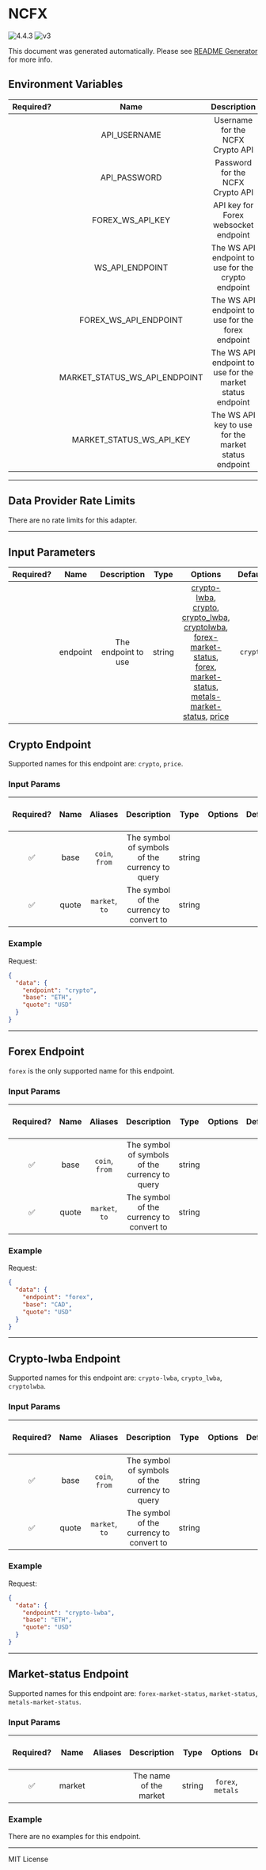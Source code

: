 # NCFX

![4.4.3](https://img.shields.io/github/package-json/v/smartcontractkit/external-adapters-js?filename=packages/sources/ncfx/package.json) ![v3](https://img.shields.io/badge/framework%20version-v3-blueviolet)

This document was generated automatically. Please see [README Generator](../../scripts#readme-generator) for more info.

## Environment Variables

| Required? |             Name              |                        Description                        |  Type  | Options |                             Default                              |
| :-------: | :---------------------------: | :-------------------------------------------------------: | :----: | :-----: | :--------------------------------------------------------------: |
|           |         API_USERNAME          |             Username for the NCFX Crypto API              | string |         |                                                                  |
|           |         API_PASSWORD          |             Password for the NCFX Crypto API              | string |         |                                                                  |
|           |       FOREX_WS_API_KEY        |           API key for Forex websocket endpoint            | string |         |                                                                  |
|           |        WS_API_ENDPOINT        |    The WS API endpoint to use for the crypto endpoint     | string |         |              `wss://cryptofeed.ws.newchangefx.com`               |
|           |     FOREX_WS_API_ENDPOINT     |     The WS API endpoint to use for the forex endpoint     | string |         |         `wss://fiat.ws.newchangefx.com/sub/fiat/ws/ref`          |
|           | MARKET_STATUS_WS_API_ENDPOINT | The WS API endpoint to use for the market status endpoint | string |         | `wss://fiat.ws.newchangefx.com/general/reference/v1/markethours` |
|           |   MARKET_STATUS_WS_API_KEY    |   The WS API key to use for the market status endpoint    | string |         |                                                                  |

---

## Data Provider Rate Limits

There are no rate limits for this adapter.

---

## Input Parameters

| Required? |   Name   |     Description     |  Type  |                                                                                                                                                                   Options                                                                                                                                                                   | Default  |
| :-------: | :------: | :-----------------: | :----: | :-----------------------------------------------------------------------------------------------------------------------------------------------------------------------------------------------------------------------------------------------------------------------------------------------------------------------------------------: | :------: |
|           | endpoint | The endpoint to use | string | [crypto-lwba](#crypto-lwba-endpoint), [crypto](#crypto-endpoint), [crypto_lwba](#crypto-lwba-endpoint), [cryptolwba](#crypto-lwba-endpoint), [forex-market-status](#market-status-endpoint), [forex](#forex-endpoint), [market-status](#market-status-endpoint), [metals-market-status](#market-status-endpoint), [price](#crypto-endpoint) | `crypto` |

## Crypto Endpoint

Supported names for this endpoint are: `crypto`, `price`.

### Input Params

| Required? | Name  |    Aliases     |                  Description                   |  Type  | Options | Default | Depends On | Not Valid With |
| :-------: | :---: | :------------: | :--------------------------------------------: | :----: | :-----: | :-----: | :--------: | :------------: |
|    ✅     | base  | `coin`, `from` | The symbol of symbols of the currency to query | string |         |         |            |                |
|    ✅     | quote | `market`, `to` |    The symbol of the currency to convert to    | string |         |         |            |                |

### Example

Request:

```json
{
  "data": {
    "endpoint": "crypto",
    "base": "ETH",
    "quote": "USD"
  }
}
```

---

## Forex Endpoint

`forex` is the only supported name for this endpoint.

### Input Params

| Required? | Name  |    Aliases     |                  Description                   |  Type  | Options | Default | Depends On | Not Valid With |
| :-------: | :---: | :------------: | :--------------------------------------------: | :----: | :-----: | :-----: | :--------: | :------------: |
|    ✅     | base  | `coin`, `from` | The symbol of symbols of the currency to query | string |         |         |            |                |
|    ✅     | quote | `market`, `to` |    The symbol of the currency to convert to    | string |         |         |            |                |

### Example

Request:

```json
{
  "data": {
    "endpoint": "forex",
    "base": "CAD",
    "quote": "USD"
  }
}
```

---

## Crypto-lwba Endpoint

Supported names for this endpoint are: `crypto-lwba`, `crypto_lwba`, `cryptolwba`.

### Input Params

| Required? | Name  |    Aliases     |                  Description                   |  Type  | Options | Default | Depends On | Not Valid With |
| :-------: | :---: | :------------: | :--------------------------------------------: | :----: | :-----: | :-----: | :--------: | :------------: |
|    ✅     | base  | `coin`, `from` | The symbol of symbols of the currency to query | string |         |         |            |                |
|    ✅     | quote | `market`, `to` |    The symbol of the currency to convert to    | string |         |         |            |                |

### Example

Request:

```json
{
  "data": {
    "endpoint": "crypto-lwba",
    "base": "ETH",
    "quote": "USD"
  }
}
```

---

## Market-status Endpoint

Supported names for this endpoint are: `forex-market-status`, `market-status`, `metals-market-status`.

### Input Params

| Required? |  Name  | Aliases |      Description       |  Type  |      Options      | Default | Depends On | Not Valid With |
| :-------: | :----: | :-----: | :--------------------: | :----: | :---------------: | :-----: | :--------: | :------------: |
|    ✅     | market |         | The name of the market | string | `forex`, `metals` |         |            |                |

### Example

There are no examples for this endpoint.

---

MIT License
